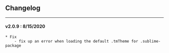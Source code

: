 ## Changelog
***

#### v2.0.9 : 8/15/2020

	* Fix
		- fix up an error when loading the default .tmTheme for .sublime-package
